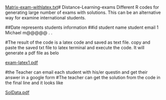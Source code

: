 [Matrix-exam-withlatex.txt](https://github.com/Fadhaa/Distance-Learning-exams/files/14468222/Matrix-exam-withlatex.txt)# Distance-Learning-exams
Different R codes for generating large number of exams with solutions. This can be an alternative way for examine international students.



##Date represents students information
##id       student name     student email
1           Michael          m@@@@@
.
.



#The result of the code is a latex code and saved as text file. copy and paste the saved txt file to latex terminal and execute the code. It will generate a pdf file as belo





[exam-latex1.pdf](https://github.com/Fadhaa/Distance-Learning-exams/files/14468163/exam-latex1.pdf)

#the Teacher can email each student with his/er questin and get their answer in a google form
#The teacher can get the solution from the code in the final line and it looks like


[SolData.pdf](https://github.com/Fadhaa/Distance-Learning-exams/files/14468168/SolData.pdf)
